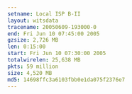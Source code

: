 ```yaml
---
setname: Local ISP B-II
layout: witsdata
tracename: 20050609-193000-0
end: Fri Jun 10 07:45:00 2005
gzsize: 2,726 MB
len: 0:15:00
start: Fri Jun 10 07:30:00 2005
totalwirelen: 25,638 MB
pkts: 59 million
size: 4,520 MB
md5: 14698ffc3a6103fbb0e1da075f2376e7
---
```

